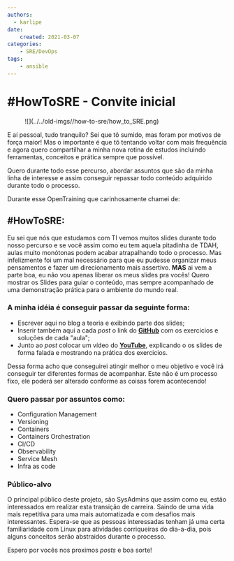 ```yaml
---
authors:
  - karlipe
date:
    created: 2021-03-07
categories:
    - SRE/DevOps
tags:
    - ansible
---
```


# **#HowToSRE - Convite inicial**

<figure markdown="span">
  ![](../../old-imgs//how-to-sre/how_to_SRE.png)
</figure>

E aí pessoal, tudo tranquilo? Sei que tô sumido, mas foram por motivos de força maior! Mas o importante é que tô tentando voltar com mais frequência e agora quero compartilhar a minha nova rotina de estudos incluindo ferramentas, conceitos e prática sempre que possível.

Quero durante todo esse percurso, abordar assuntos que são da minha linha de interesse e assim conseguir repassar todo conteúdo adquirido durante todo o processo.

Durante esse OpenTraining que carinhosamente chamei de:

<!-- more -->

## #HowToSRE:
Eu sei que nós que estudamos com TI vemos muitos slides durante todo nosso percurso e se você assim como eu tem aquela pitadinha de TDAH, aulas muito monótonas podem acabar atrapalhando todo o processo. Mas infelizmente foi um mal necessário para que eu pudesse organizar meus pensamentos e fazer um direcionamento mais assertivo. **MAS** ai vem a parte boa, eu não vou apenas liberar os meus slides pra vocês! Quero mostrar os Slides para guiar o conteúdo, mas sempre acompanhado de uma demonstração prática para o ambiente do mundo real.

### A minha idéia é conseguir passar da seguinte forma:
- Escrever aqui no blog a teoria e exibindo parte dos slides;
- Inserir também aqui a cada *post* o link do [**GitHub**](https://github.com/karlipegomes) com os exercicios e soluções de cada "aula";
- Junto ao *post* colocar um vídeo do [**YouTube**](https://www.youtube.com/channel/UCoDjYdfYwyd8CO_BpJ47icw), explicando o os slides de forma falada e mostrando na prática dos exercicios.


Dessa forma acho que conseguirei atingir melhor o meu objetivo e você irá conseguir ter diferentes formas de acompanhar. Este não é um processo fixo, ele poderá ser alterado conforme as coisas forem acontecendo!

### Quero passar por assuntos como:

* Configuration Management
* Versioning
* Containers
* Containers Orchestration
* CI/CD
* Observability
* Service Mesh
* Infra as code

### Público-alvo
O principal público deste projeto, são SysAdmins que assim como eu, estão interessados em realizar esta transição de carreira. Saindo de uma vida mais repetitiva para uma mais automatizada e com desafios mais interessantes. Espera-se que as pessoas interessadas tenham já uma certa familiaridade com Linux para atividades corriqueiras do dia-a-dia, pois alguns conceitos serão abstraidos durante o processo.

Espero por vocês nos proximos *posts* e boa sorte!